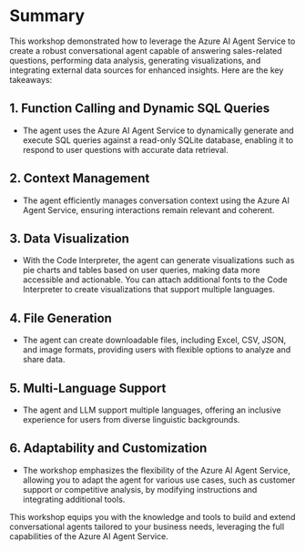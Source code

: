 # Summary

This workshop demonstrated how to leverage the Azure AI Agent Service to create a robust conversational agent capable of answering sales-related questions, performing data analysis, generating visualizations, and integrating external data sources for enhanced insights. Here are the key takeaways:

## 1. Function Calling and Dynamic SQL Queries

- The agent uses the Azure AI Agent Service to dynamically generate and execute SQL queries against a read-only SQLite database, enabling it to respond to user questions with accurate data retrieval.

## 2. Context Management

- The agent efficiently manages conversation context using the Azure AI Agent Service, ensuring interactions remain relevant and coherent.

## 3. Data Visualization

- With the Code Interpreter, the agent can generate visualizations such as pie charts and tables based on user queries, making data more accessible and actionable. You can attach additional fonts to the Code Interpreter to create visualizations that support multiple languages.

## 4. File Generation

- The agent can create downloadable files, including Excel, CSV, JSON, and image formats, providing users with flexible options to analyze and share data.

## 5. Multi-Language Support

- The agent and LLM support multiple languages, offering an inclusive experience for users from diverse linguistic backgrounds.

## 6. Adaptability and Customization

- The workshop emphasizes the flexibility of the Azure AI Agent Service, allowing you to adapt the agent for various use cases, such as customer support or competitive analysis, by modifying instructions and integrating additional tools.

This workshop equips you with the knowledge and tools to build and extend conversational agents tailored to your business needs, leveraging the full capabilities of the Azure AI Agent Service.
